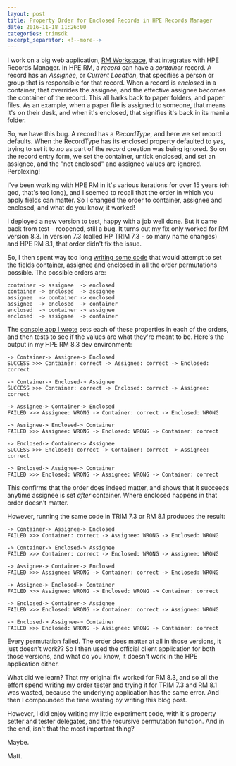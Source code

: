 ```yaml
---
layout: post
title: Property Order for Enclosed Records in HPE Records Manager
date: 2016-11-18 11:26:00
categories: trimsdk
excerpt_separator: <!--more-->
---
```


I work on a big web application, [RM Workspace][rmw], that integrates with HPE Records Manager. In HPE RM, a *record* can have a *container* record. A record has an *Assignee*, or *Current Location*, that specifies a person or group that is responsible for that record. When a record is *enclosed* in a container, that overrides the assignee, and the effective assignee becomes the container of the record. This all harks back to paper folders, and paper files. As an example, when a paper file is assigned to someone, that means it's on their desk, and when it's enclosed, that signifies it's back in its manila folder.

So, we have this bug. A record has a *RecordType*, and here we set record defaults. When the RecordType has its enclosed property defaulted to *yes*, trying to set it to *no* as part of the record creation was being ignored. So on the record entry form, we set the container, untick enclosed, and set an assignee, and the "not enclosed" and assignee values are ignored. Perplexing!

<!--more-->

I've been working with HPE RM in it's various iterations for over 15 years (oh god, that's too long), and I seemed to recall that the order in which you apply fields can matter. So I changed the order to container, assignee and enclosed, and what do you know, it worked!

I deployed a new version to test, happy with a job well done. But it came back from test - reopened, still a bug. It turns out my fix only worked for RM version 8.3. In version 7.3 (called HP TRIM 7.3 - so many name changes) and HPE RM 8.1, that order didn't fix the issue.

So, I then spent way too long [writing some code][ghc] that would attempt to set the fields container, assignee and enclosed in all the order permutations possible. The possible orders are:

    container -> assignee  -> enclosed
    container -> enclosed  -> assignee
    assignee  -> container -> enclosed
    assignee  -> enclosed  -> container
    enclosed  -> container -> assignee
    enclosed  -> assignee  -> container

The [console app I wrote][ghc] sets each of these properties in each of the orders, and then tests to see if the values are what they're meant to be. Here's the output in my HPE RM 8.3 dev environment:
    
    -> Container-> Assignee-> Enclosed
    SUCCESS >>> Container: correct -> Assignee: correct -> Enclosed: correct

    -> Container-> Enclosed-> Assignee
    SUCCESS >>> Container: correct -> Enclosed: correct -> Assignee: correct

    -> Assignee-> Container-> Enclosed
    FAILED >>> Assignee: WRONG -> Container: correct -> Enclosed: WRONG

    -> Assignee-> Enclosed-> Container
    FAILED >>> Assignee: WRONG -> Enclosed: WRONG -> Container: correct

    -> Enclosed-> Container-> Assignee
    SUCCESS >>> Enclosed: correct -> Container: correct -> Assignee: correct

    -> Enclosed-> Assignee-> Container
    FAILED >>> Enclosed: WRONG -> Assignee: WRONG -> Container: correct

This confirms that the order does indeed matter, and shows that it succeeds anytime assignee is set *after* container. Where enclosed happens in that order doesn't matter.

However, running the same code in TRIM 7.3 or RM 8.1 produces the result:

    -> Container-> Assignee-> Enclosed
    FAILED >>> Container: correct -> Assignee: WRONG -> Enclosed: WRONG

    -> Container-> Enclosed-> Assignee
    FAILED >>> Container: correct -> Enclosed: WRONG -> Assignee: WRONG

    -> Assignee-> Container-> Enclosed
    FAILED >>> Assignee: WRONG -> Container: correct -> Enclosed: WRONG

    -> Assignee-> Enclosed-> Container
    FAILED >>> Assignee: WRONG -> Enclosed: WRONG -> Container: correct

    -> Enclosed-> Container-> Assignee
    FAILED >>> Enclosed: WRONG -> Container: correct -> Assignee: WRONG

    -> Enclosed-> Assignee-> Container
    FAILED >>> Enclosed: WRONG -> Assignee: WRONG -> Container: correct

Every permutation failed. The order does matter at all in those versions, it just doesn't work?? So I then used the official client application for both those versions, and what do you know, it doesn't work in the HPE application either.

What did we learn? That my original fix worked for RM 8.3, and so all the effort spend writing my order tester and trying it for TRIM 7.3 and RM 8.1 was wasted, because the underlying application has the same error. And then I compounded the time wasting by writing this blog post.

However, I did enjoy writing my little experiment code, with it's property setter and tester delegates, and the recursive permutation function. And in the end, isn't that the most important thing?

Maybe.

Matt.

[rmw]: http://www.rmworkspace.com.au/ "RM Workspace"
[ghc]: https://github.com/MattBayliss/EncloseTesterRM "GitHub repository MattBayliss/EncloseTesterRM"
